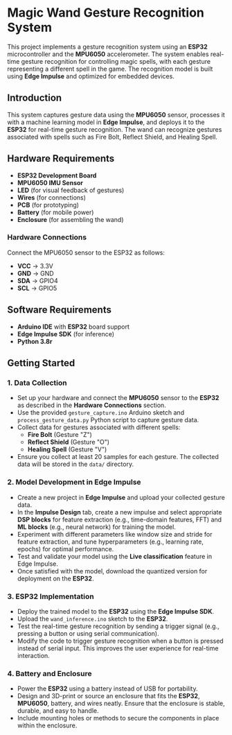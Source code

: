 # Magic Wand Gesture Recognition System

This project implements a gesture recognition system using an **ESP32** microcontroller and the **MPU6050** accelerometer. The system enables real-time gesture recognition for controlling magic spells, with each gesture representing a different spell in the game. The recognition model is built using **Edge Impulse** and optimized for embedded devices.

  
## Introduction
This system captures gesture data using the **MPU6050** sensor, processes it with a machine learning model in **Edge Impulse**, and deploys it to the **ESP32** for real-time gesture recognition. The wand can recognize gestures associated with spells such as Fire Bolt, Reflect Shield, and Healing Spell.

## Hardware Requirements
- **ESP32 Development Board**
- **MPU6050 IMU Sensor**
- **LED** (for visual feedback of gestures)
- **Wires** (for connections)
- **PCB** (for prototyping)
- **Battery** (for mobile power)
- **Enclosure** (for assembling the wand)

### Hardware Connections
Connect the MPU6050 sensor to the ESP32 as follows:
- **VCC** → 3.3V
- **GND** → GND
- **SDA** → GPIO4
- **SCL** → GPIO5

## Software Requirements
- **Arduino IDE** with **ESP32** board support
- **Edge Impulse SDK** (for inference)
- **Python 3.8r**

## Getting Started

### 1. Data Collection
- Set up your hardware and connect the **MPU6050** sensor to the **ESP32** as described in the **Hardware Connections** section.
- Use the provided `gesture_capture.ino` Arduino sketch and `process_gesture_data.py` Python script to capture gesture data.
- Collect data for gestures associated with different spells:
  - **Fire Bolt** (Gesture "Z")
  - **Reflect Shield** (Gesture "O")
  - **Healing Spell** (Gesture "V")
- Ensure you collect at least 20 samples for each gesture. The collected data will be stored in the `data/` directory.

### 2. Model Development in Edge Impulse
- Create a new project in **Edge Impulse** and upload your collected gesture data.
- In the **Impulse Design** tab, create a new impulse and select appropriate **DSP blocks** for feature extraction (e.g., time-domain features, FFT) and **ML blocks** (e.g., neural network) for training the model.
- Experiment with different parameters like window size and stride for feature extraction, and tune hyperparameters (e.g., learning rate, epochs) for optimal performance.
- Test and validate your model using the **Live classification** feature in Edge Impulse.
- Once satisfied with the model, download the quantized version for deployment on the **ESP32**.

### 3. ESP32 Implementation
- Deploy the trained model to the **ESP32** using the **Edge Impulse SDK**.
- Upload the `wand_inference.ino` sketch to the **ESP32**.
- Test the real-time gesture recognition by sending a trigger signal (e.g., pressing a button or using serial communication).
- Modify the code to trigger gesture recognition when a button is pressed instead of serial input. This improves the user experience for real-time interaction.

### 4. Battery and Enclosure
- Power the **ESP32** using a battery instead of USB for portability.
- Design and 3D-print or source an enclosure that fits the **ESP32**, **MPU6050**, battery, and wires neatly. Ensure that the enclosure is stable, durable, and easy to handle.
- Include mounting holes or methods to secure the components in place within the enclosure.

